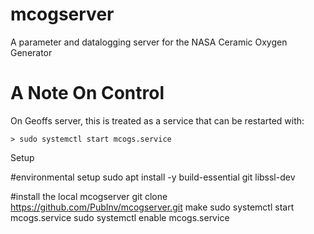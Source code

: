# mcogserver
A parameter and datalogging server for the NASA Ceramic Oxygen Generator

# A Note On Control

On Geoffs server, this is treated as a service that can be restarted with:

```
> sudo systemctl start mcogs.service
```

Setup

#environmental setup
sudo apt install -y  build-essential git libssl-dev


#install the local mcogserver
git clone https://github.com/PubInv/mcogserver.git
make 
sudo systemctl start mcogs.service
sudo systemctl enable mcogs.service